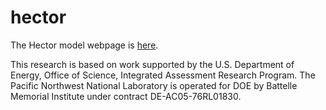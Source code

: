 hector
======

The Hector model webpage is [here](http://jgcri.github.io/hector/).

This research is based on work supported by the U.S. Department of Energy, 
Office of Science, Integrated Assessment Research Program.  The Pacific 
Northwest National Laboratory is operated for DOE by Battelle Memorial Institute 
under contract DE-AC05-76RL01830.
